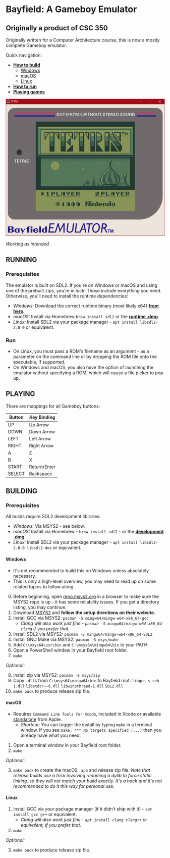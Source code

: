 # Bayfield: A Gameboy Emulator
## Originally a product of CSC 350

Originally written for a Computer Architecture course, this is now a mostly complete Gameboy emulator.

Quick navigation:
- **[How to build](#building)**
  - [Windows](#windows)
  - [macOS](#macos)
  - [Linux](#linux)
- **[How to run](#running)**
- **[Playing games](#playing)**

![Emulator running normally](./assets/bayfield_demo_tetris.gif "Playing Tetris")

*Working as intended.*

## RUNNING
### Prerequisites
The emulator is built on SDL2. If you're on Windows or macOS and using one of the prebuilt zips, you're in luck! Those include everything you need.
Otherwise, you'll need to install the runtime dependencies:

- *Windows:* Download the correct runtime binary (most likely x64) [**from here**](https://www.libsdl.org/download-2.0.php).
- *macOS:* Install via Homebrew `brew install sdl2` or the [**runtime .dmg**](https://www.libsdl.org/download-2.0.php).
- *Linux:* Install SDL2 via your package manager - `apt install libsdl2-2.0-0` or equivalent.

### Run
- On Linux, you must pass a ROM's filename as an argument - as a parameter on the command line or by dropping the ROM file onto the executable, if supported. 
- On Windows and macOS, you also have the option of launching the emulator without specifying a ROM, which will cause a file picker to pop up.


## PLAYING
There are mappings for all Gameboy buttons:

| Button | Key Binding  |
|--------|--------------|
| UP     | Up Arrow     |
| DOWN   | Down Arrow   |
| LEFT   | Left Arrow   |
| RIGHT  | Right Arrow  |
| A      | Z            |
| B      | X            |
| START  | Return/Enter |
| SELECT | Backspace    |



## BUILDING
### Prerequisites
All builds require SDL2 development libraries:

- *Windows:* Via MSYS2 - see below.
- *macOS:* Install via Homebrew - `brew install sdl2` - or the [**development .dmg**](https://www.libsdl.org/download-2.0.php).
- *Linux:* Install SDL2 via your package manager - `apt install libsdl2-2.0-0 libsdl2-dev` or equivalent.

#### Windows
- It's not recommended to build this on Windows unless absolutely necessary.
- This is only a high-level overview, you may need to read up on some related topics to follow along.

0. Before beginning, open [repo.msys2.org](http://repo.msys2.org) in a browser to make sure the MSYS2 repo is up - it has some reliability issues. If you get a directory listing, you may continue.
1. Download [MSYS2](http://www.msys2.org) and **follow the setup directions on their website.**
2. Install GCC via MSYS2: `pacman -S mingw64/mingw-w64-x86_64-gcc`
   - *Clang will also work just fine - `pacman -S mingw64/mingw-w64-x86_64-clang` if you prefer that.*
3. Install SDL2 via MSYS2: `pacman -S mingw64/mingw-w64-x86_64-SDL2`
4. Install GNU Make via MSYS2: `pacman -S msys/make`
5. Add `C:\msys64\usr\bin` and `C:\msys64\mingw64\bin` to your PATH.
6. Open a PowerShell window in your Bayfield root folder.
7. `make`

*Optional:*

8. Install zip via MSYS2: `pacman -S msys/zip`
9. Copy `.dll`s from `C:\msys64\mingw64\bin` to Bayfield root: `libgcc_s_seh-1.dll` `libstdc++-6.dll` `libwinpthread-1.dll` `SDL2.dll`
10. `make pack` to produce release zip file.

#### macOS
- Requires `Command Line Tools for Xcode`, included in Xcode or available [standalone](https://developer.apple.com/download/more/) from Apple.
  - *Shortcut:* You can trigger the install by typing `make` in a terminal window. If you see `make: *** No targets specified (...)` then you already have what you need.

1. Open a terminal window in your Bayfield root folder.
2. `make`

*Optional:*

3. `make pack` to create the macOS `.app` and release zip file.
*Note that release builds use a trick involving renaming a dylib to force static linking, so they will not match your build exactly. It's a hack and it's not recommended to do it this way for personal use.*

#### Linux
1. Install GCC via your package manager (if it didn't ship with it) - `apt install gcc g++` or equivalent.
   - *Clang will also work just fine - `apt install clang clang++` or equivalent, if you prefer that.*
2. `make`

*Optional:*

3. `make pack` to produce release zip file.
